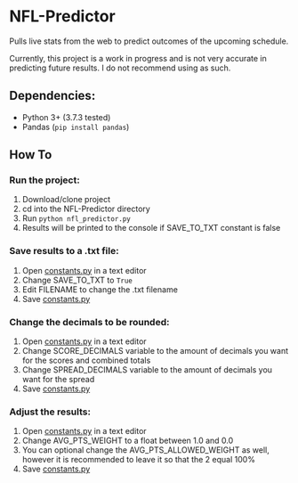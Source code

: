 # NFL-Predictor
Pulls live stats from the web to predict outcomes of the upcoming schedule.

Currently, this project is a work in progress and is not very accurate in predicting future results. I do not recommend using as such.

## Dependencies:
- Python 3+ (3.7.3 tested)
- Pandas (`pip install pandas`)

## How To

### Run the project:
1. Download/clone project
2. cd into the NFL-Predictor directory
3. Run `python nfl_predictor.py`
4. Results will be printed to the console if SAVE_TO_TXT constant is false

### Save results to a .txt file:
1. Open [constants.py](./constants.py) in a text editor
2. Change SAVE_TO_TXT to `True`
3. Edit FILENAME to change the .txt filename
4. Save [constants.py](./constants.py)

### Change the decimals to be rounded:
1. Open [constants.py](./constants.py) in a text editor
2. Change SCORE_DECIMALS variable to the amount of decimals you want for the scores and combined totals
3. Change SPREAD_DECIMALS variable to the amount of decimals you want for the spread
4. Save [constants.py](./constants.py)

### Adjust the results:
1. Open [constants.py](./constants.py) in a text editor
2. Change AVG_PTS_WEIGHT to a float between 1.0 and 0.0
3. You can optional change the AVG_PTS_ALLOWED_WEIGHT as well, however it is recommended to leave it so that the 2 equal 100%
4. Save [constants.py](./constants.py)
